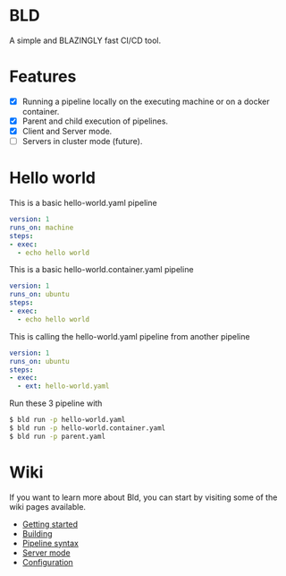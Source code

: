 # BLD
A simple and BLAZINGLY fast CI/CD tool.

# Features
- [x] Running a pipeline locally on the executing machine or on a docker container.
- [x] Parent and child execution of pipelines.
- [x] Client and Server mode.
- [ ] Servers in cluster mode (future).

# Hello world

This is a basic hello-world.yaml pipeline
```yaml
version: 1
runs_on: machine
steps:
- exec:
  - echo hello world
```

This is a basic hello-world.container.yaml pipeline
```yaml
version: 1
runs_on: ubuntu
steps:
- exec:
  - echo hello world
```

This is calling the hello-world.yaml pipeline from another pipeline
```yaml
version: 1
runs_on: ubuntu
steps:
- exec:
  - ext: hello-world.yaml
```

Run these 3 pipeline with
```bash
$ bld run -p hello-world.yaml
$ bld run -p hello-world.container.yaml
$ bld run -p parent.yaml
```

# Wiki
If you want to learn more about Bld, you can start by visiting some of the wiki pages available.
- [Getting started](https://github.com/kostas-vl/bld/wiki/Getting-started)
- [Building](https://github.com/kostas-vl/bld/wiki/Getting-started#building)
- [Pipeline syntax](https://github.com/kostas-vl/bld/wiki/Pipeline-syntax)
- [Server mode](https://github.com/kostas-vl/bld/wiki/Server-mode)
- [Configuration](https://github.com/kostas-vl/bld/wiki/Configuration)
